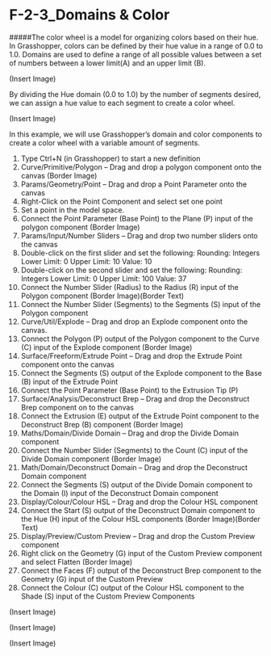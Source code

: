 # F-2-3_Domains & Color

#####The color wheel is a model for organizing colors based on their hue. In Grasshopper, colors can be defined by their hue value in a range of 0.0 to 1.0. Domains are used to define a range of all possible values between a set of numbers between a lower limit(A) and an upper limit (B).

(Insert Image)

By dividing the Hue domain (0.0 to 1.0) by the number of segments desired, we
can assign a hue value to each segment to create a color wheel.

(Insert Image)

In this example, we will use Grasshopper’s domain and color components to
create a color wheel with a variable amount of segments.

01. Type Ctrl+N (in Grasshopper) to start a new definition
02. Curve/Primitive/Polygon – Drag and drop a polygon component onto the
canvas
(Border Image)
03. Params/Geometry/Point – Drag and drop a Point Parameter onto the
canvas
04. Right-Click on the Point Component and select set one point
05. Set a point in the model space.
06. Connect the Point Parameter (Base Point) to the Plane (P) input of the
polygon component
(Border Image)
07. Params/Input/Number Sliders – Drag and drop two number sliders onto
the canvas
08. Double-click on the first slider and set the following:
Rounding: Integers
Lower Limit: 0
Upper Limit: 10
Value: 10
09. Double-click on the second slider and set the following:
Rounding: Integers
Lower Limit: 0
Upper Limit: 100
Value: 37
10. Connect the Number Slider (Radius) to the Radius (R) input of the
Polygon component
(Border Image)(Border Text)
11. Connect the Number Slider (Segments) to the Segments (S) input of the
Polygon component
12. Curve/Util/Explode – Drag and drop an Explode component onto the
canvas.
13. Connect the Polygon (P) output of the Polygon component to the Curve
(C) input of the Explode component
(Border Image)
14. Surface/Freeform/Extrude Point – Drag and drop the Extrude Point
component onto the canvas
15. Connect the Segments (S) output of the Explode component to the Base
(B) input of the Extrude Point
16. Connect the Point Parameter (Base Point) to the Extrusion Tip (P)
17. Surface/Analysis/Deconstruct Brep – Drag and drop the Deconstruct
Brep component on to the canvas
18. Connect the Extrusion (E) output of the Extrude Point component to the
Deconstruct Brep (B) component
(Border Image)
19. Maths/Domain/Divide Domain – Drag and drop the Divide Domain
component
20. Connect the Number Slider (Segments) to the Count (C) input of the
Divide Domain component
(Border Image)
21. Math/Domain/Deconstruct Domain – Drag and drop the Deconstruct
Domain component
22. Connect the Segments (S) output of the Divide Domain component to the Domain (I) input of the Deconstruct Domain component
23. Display/Colour/Colour HSL – Drag and drop the Colour HSL component
24. Connect the Start (S) output of the Deconstruct Domain component to the Hue (H) input of the Colour HSL components
(Border Image)(Border Text)
25. Display/Preview/Custom Preview – Drag and drop the Custom Preview component
26. Right click on the Geometry (G) input of the Custom Preview component and select Flatten
(Border Image)
27. Connect the Faces (F) output of the Deconstruct Brep component to the Geometry (G) input of the Custom Preview
28. Connect the Colour (C) output of the Colour HSL component to the Shade (S) input of the Custom Preview Components

(Insert Image)

(Insert Image)

(Insert Image)
